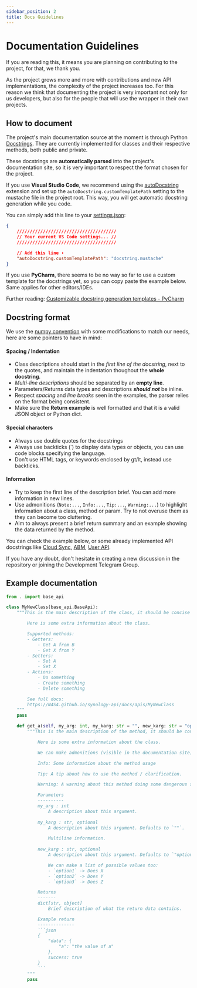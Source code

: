 ```yaml
---
sidebar_position: 2
title: Docs Guidelines
---
```


# Documentation Guidelines
If you are reading this, it means you are planning on contributing to the project, for that, we thank you.

As the project grows more and more with contributions and new API implementations, the complexity of the project increases too. For this reason we think that documenting the project is very important not only for us developers, but also for the people that will use the wrapper in their own projects.

## How to document
The project's main documentation source at the moment is through Python [Docstrings](https://peps.python.org/pep-0257/#what-is-a-docstring). They are currently implemented for classes and their respective methods, both public and private.

These docstrings are **automatically parsed** into the project's documentation site, so it is very important to respect the format chosen for the project.

If you use **Visual Studio Code**, we recommend using the [autoDocstring](https://marketplace.visualstudio.com/items?itemName=njpwerner.autodocstring) extension and set up the `autoDocstring.customTemplatePath` setting to the mustache file in the project root. This way, you will get automatic docstring generation while you code.

You can simply add this line to your [settings.json](https://code.visualstudio.com/docs/getstarted/settings#_user-settings):
```json
{
    //////////////////////////////////////
    // Your current VS Code settings... //
    //////////////////////////////////////

    // Add this line ⬇️
    "autoDocstring.customTemplatePath": "docstring.mustache"
}
```

If you use **PyCharm**, there seems to be no way so far to use a custom template for the docstrings yet, so you can copy paste the example below. Same applies for other editors/IDEs.

Further reading: [Customizable docstring generation templates - PyCharm](https://youtrack.jetbrains.com/issue/PY-12327/Customizable-docstring-generation-templates)

## Docstring format
We use the [numpy convention](https://numpydoc.readthedocs.io/en/latest/format.html) with some modifications to match our needs, here are some pointers to have in mind:

#### Spacing / Indentation
- Class descriptions should start in the _first line of the docstring_, next to the quotes, and maintain the indentation thoughout the **whole docstring**.
- _Multi-line descriptions_ should be separated by an **empty line**.
- Parameters/Returns data types and descriptions _**should not**_ be inline.
- Respect _spacing_ and _line breaks_ seen in the examples, the parser relies on the format being consistent.
- Make sure the **Return example** is well formatted and that it is a valid JSON object or Python dict.

#### Special characters
- Always use double quotes for the docstrings
- Always use backticks (`) to display data types or objects, you can use code blocks specifying the language.
- Don't use HTML tags, or keywords enclosed by gt/lt, instead use backticks.

#### Information
- Try to keep the first line of the description brief. You can add more information in new lines.
- Use admonitions (`Note:...`, `Info:...`, `Tip:...`, `Warning:...`) to highlight information about a class, method or param. Try to not overuse them as they can become too cluttering.
- Aim to always present a brief return summary and an example showing the data returned by the method.


You can check the example below, or some already implemented API docstrings like [Cloud Sync](https://github.com/N4S4/synology-api/blob/master/synology_api/cloud_sync.py), [ABM](https://github.com/N4S4/synology-api/blob/master/synology_api/abm.py), [User API](https://github.com/N4S4/synology-api/blob/master/synology_api/core_user.py).

If you have any doubt, don't hesitate in creating a new discussion in the repository or joining the Development Telegram Group.

## Example documentation
````python
from . import base_api

class MyNewClass(base_api.BaseApi):
    """This is the main description of the class, it should be concise and to the point.

        Here is some extra information about the class.

        Supported methods:
        - Getters:
            - Get A from B
            - Get X from Y
        - Setters: 
            - Set A
            - Set X
        - Actions:
            - Do something
            - Create something
            - Delete something

        See full docs:  
        https://N4S4.github.io/synology-api/docs/apis/MyNewClass
    """
    pass

    def get_a(self, my_arg: int, my_karg: str = "", new_karg: str = "option1") -> dict[str, object]:
        """This is the main description of the method, it should be concise and to the point.

            Here is some extra information about the class.

            We can make admonitions (visible in the documentation site) as so:

            Info: Some information about the method usage

            Tip: A tip about how to use the method / clarification.

            Warning: A warning about this method doing some dangerous stuff.

            Parameters
            ----------
            my_arg : int
                A description about this argument.
            
            my_karg : str, optional
                A description about this argument. Defaults to `""`.

                Multiline information.
            
            new_karg : str, optional
                A description about this argument. Defaults to `"option1"`

                We can make a list of possible values too:
                - `option1` -> Does X
                - `option2` -> Does Y
                - `option3` -> Does Z

            Returns
            -------
            dict[str, object]
                Brief description of what the return data contains.

            Example return
            --------------
            ```json
            {
                "data": {
                    "a": "the value of a"
                },
                success: true
            }
            ```
        """
        pass
````